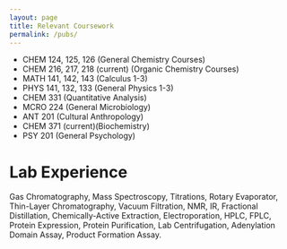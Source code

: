 ```yaml
---
layout: page
title: Relevant Coursework
permalink: /pubs/
---
```

- CHEM 124, 125, 126 (General Chemistry Courses)
- CHEM 216, 217, 218 (current) (Organic Chemistry Courses)
- MATH 141, 142, 143 (Calculus 1-3)
- PHYS 141, 132, 133 (General Physics 1-3)
- CHEM 331 (Quantitative Analysis)
- MCRO 224 (General Microbiology)
- ANT 201 (Cultural Anthropology)
- CHEM 371 (current)(Biochemistry)
- PSY 201 (General Psychology)

# Lab Experience
Gas Chromatography, Mass Spectroscopy, Titrations, Rotary Evaporator, Thin-Layer Chromatography, Vacuum Filtration, NMR, IR, Fractional Distillation, Chemically-Active Extraction, Electroporation, HPLC, FPLC, Protein Expression, Protein Purification, Lab Centrifugation, Adenylation Domain Assay, Product Formation Assay.
                                

